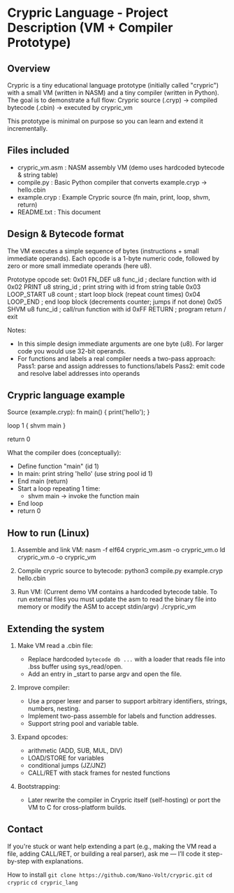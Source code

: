 Crypric Language - Project Description (VM + Compiler Prototype)
================================================================

Overview
--------
Crypric is a tiny educational language prototype (initially called "crypric")
with a small VM (written in NASM) and a tiny compiler (written in Python).
The goal is to demonstrate a full flow:
  Crypric source (.cryp) -> compiled bytecode (.cbin) -> executed by crypric_vm

This prototype is minimal on purpose so you can learn and extend it incrementally.

Files included
--------------
- crypric_vm.asm    : NASM assembly VM (demo uses hardcoded bytecode & string table)
- compile.py        : Basic Python compiler that converts example.cryp -> hello.cbin
- example.cryp      : Example Crypric source (fn main, print, loop, shvm, return)
- README.txt        : This document

Design & Bytecode format
------------------------
The VM executes a simple sequence of bytes (instructions + small immediate operands).
Each opcode is a 1-byte numeric code, followed by zero or more small immediate operands (here u8).

Prototype opcode set:
  0x01 FN_DEF    u8 func_id       ; declare function with id
  0x02 PRINT     u8 string_id     ; print string with id from string table
  0x03 LOOP_START u8 count        ; start loop block (repeat count times)
  0x04 LOOP_END                   ; end loop block (decrements counter; jumps if not done)
  0x05 SHVM      u8 func_id       ; call/run function with id
  0xFF RETURN                    ; program return / exit

Notes:
- In this simple design immediate arguments are one byte (u8). For larger code you would use 32-bit operands.
- For functions and labels a real compiler needs a two-pass approach:
    Pass1: parse and assign addresses to functions/labels
    Pass2: emit code and resolve label addresses into operands

Crypric language example
------------------------
Source (example.cryp):
fn main() {
    print('hello');
}

loop 1 {
    shvm main
}

return 0

What the compiler does (conceptually):
- Define function "main" (id 1)
- In main: print string 'hello' (use string pool id 1)
- End main (return)
- Start a loop repeating 1 time:
    - shvm main  -> invoke the function main
- End loop
- return 0

How to run (Linux)
-------------------
1) Assemble and link VM:
   nasm -f elf64 crypric_vm.asm -o crypric_vm.o
   ld crypric_vm.o -o crypric_vm

2) Compile crypric source to bytecode:
   python3 compile.py example.cryp hello.cbin

3) Run VM:
   (Current demo VM contains a hardcoded bytecode table. To run external files you must
    update the asm to read the binary file into memory or modify the ASM to accept stdin/argv)
   ./crypric_vm

Extending the system
--------------------
1. Make VM read a .cbin file:
   - Replace hardcoded `bytecode db ...` with a loader that reads file into .bss buffer using sys_read/open.
   - Add an entry in _start to parse argv and open the file.

2. Improve compiler:
   - Use a proper lexer and parser to support arbitrary identifiers, strings, numbers, nesting.
   - Implement two-pass assemble for labels and function addresses.
   - Support string pool and variable table.

3. Expand opcodes:
   - arithmetic (ADD, SUB, MUL, DIV)
   - LOAD/STORE for variables
   - conditional jumps (JZ/JNZ)
   - CALL/RET with stack frames for nested functions

4. Bootstrapping:
   - Later rewrite the compiler in Crypric itself (self-hosting) or port the VM to C for cross-platform builds.

Contact
-------
If you're stuck or want help extending a part (e.g., making the VM read a file, adding CALL/RET, or building a real parser),
ask me — I’ll code it step-by-step with explanations.

How to install
```git clone https://github.com/Nano-Volt/crypric.git```
```cd crypric```
```cd crypric_lang```
